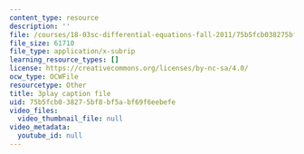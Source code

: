 ```yaml
---
content_type: resource
description: ''
file: /courses/18-03sc-differential-equations-fall-2011/75b5fcb038275bf8bf5abf69f6eebefe_LbKKzMag5Rc.vtt
file_size: 61710
file_type: application/x-subrip
learning_resource_types: []
license: https://creativecommons.org/licenses/by-nc-sa/4.0/
ocw_type: OCWFile
resourcetype: Other
title: 3play caption file
uid: 75b5fcb0-3827-5bf8-bf5a-bf69f6eebefe
video_files:
  video_thumbnail_file: null
video_metadata:
  youtube_id: null
---
```

